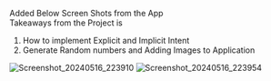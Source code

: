 Added Below Screen Shots from the App                                                
Takeaways from the Project is 
1) How to implement Explicit and Implicit Intent
2) Generate Random numbers and Adding Images to Application

![Screenshot_20240516_223910](https://github.com/nikhilepparla/C-Topics/assets/77914314/039d05b5-ff1f-45f0-8769-b49ae6756421)
![Screenshot_20240516_223954](https://github.com/nikhilepparla/C-Topics/assets/77914314/4a4df1cf-c74f-4b93-ac03-92ea8ae92463)
 
